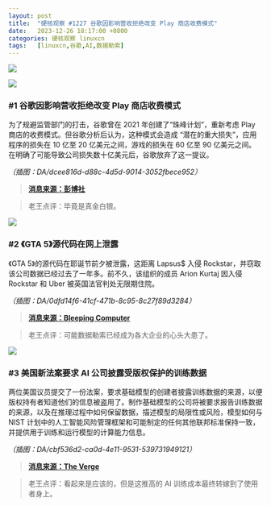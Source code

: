```yaml
---
layout: post
title:	"硬核观察 #1227 谷歌因影响营收拒绝改变 Play 商店收费模式"
date:	2023-12-26 18:17:00 +0800 
categories:	硬核观察 linuxcn 
tags:	[linuxcn,谷歌,AI,数据勒索]
---
```



![](/Asserts/Images//attachment/album/202312/26/181608allt36ujr9ezg164.jpg)


![](/Asserts/Images//attachment/album/202312/26/181621ifjfoftvv8mpcaoa.png)


### #1 谷歌因影响营收拒绝改变 Play 商店收费模式


为了规避监管部门的打击，谷歌曾在 2021 年创建了“珠峰计划”，重新考虑 Play 商店的收费模式。但谷歌分析后认为，这种模式会造成 “潜在的重大损失”，应用程序的损失在 10 亿至 20 亿美元之间，游戏的损失在 60 亿至 90 亿美元之间。在明确了可能导致公司损失数十亿美元后，谷歌放弃了这一提议。


*（插图：DA/dcee816d-d88c-4d5d-9014-3052fbece952）*



> 
> **[消息来源：彭博社](https://www.bloomberg.com/news/articles/2023-12-22/google-rejected-play-store-fee-changes-for-hit-on-sales-epic-lawsuit-shows)**
> 
> 
> 



> 
> 老王点评：毕竟是真金白银。
> 
> 
> 


![](/Asserts/Images//attachment/album/202312/26/181639yiztmut2texmdhuo.png)


### #2 《GTA 5》源代码在网上泄露


《GTA 5》的源代码在耶诞节前夕被泄露，这距离 Lapsus$ 入侵 Rockstar，并窃取该公司数据已经过去了一年多。前不久，该组织的成员 Arion Kurtaj 因入侵 Rockstar 和 Uber 被英国法官判处无限期住院。


*（插图：DA/0dfd14f6-41cf-471b-8c95-8c27f89d3284）*



> 
> **[消息来源：Bleeping Computer](https://www.bleepingcomputer.com/news/security/gta-5-source-code-reportedly-leaked-online-a-year-after-rockstar-hack/)**
> 
> 
> 



> 
> 老王点评：可能数据勒索已经成为各大企业的心头大患了。
> 
> 
> 


![](/Asserts/Images//attachment/album/202312/26/181650fz8b0kb02ghg1d2i.png)


### #3 美国新法案要求 AI 公司披露受版权保护的训练数据


两位美国议员提交了一份法案，要求基础模型的创建者披露训练数据的来源，以便版权持有者知道他们的信息被盗用了。制作基础模型的公司将被要求报告训练数据的来源，以及在推理过程中如何保留数据，描述模型的局限性或风险，模型如何与 NIST 计划中的人工智能风险管理框架和可能制定的任何其他联邦标准保持一致，并提供用于训练和运行模型的计算能力信息。


*（插图：DA/cbf536d2-ca0d-4e11-9531-539731949121）*



> 
> **[消息来源：The Verge](https://www.theverge.com/2023/12/22/24012757/ai-foundation-model-transparency-act-bill-copyright-regulation)**
> 
> 
> 



> 
> 老王点评：看起来是应该的，但是这推高的 AI 训练成本最终转嫁到了使用者身上。
> 
> 
>
